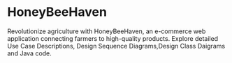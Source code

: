# HoneyBeeHaven
Revolutionize agriculture with HoneyBeeHaven, an e-commerce web application connecting farmers to high-quality products. Explore detailed Use Case Descriptions, Design Sequence Diagrams,Design Class Daigrams and Java code.
